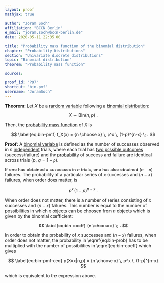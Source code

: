 ```yaml
---
layout: proof
mathjax: true

author: "Joram Soch"
affiliation: "BCCN Berlin"
e_mail: "joram.soch@bccn-berlin.de"
date: 2020-05-11 22:35:00

title: "Probability mass function of the binomial distribution"
chapter: "Probability Distributions"
section: "Univariate discrete distributions"
topic: "Binomial distribution"
theorem: "Probability mass function"

sources:

proof_id: "P97"
shortcut: "bin-pmf"
username: "JoramSoch"
---
```



**Theorem:** Let $X$ be a [random variable](/D/rvar) following a [binomial distribution](/D/bin):

$$ \label{eq:bin}
X \sim \mathrm{Bin}(n,p) \; .
$$

Then, the [probability mass function](/D/pmf) of $X$ is

$$ \label{eq:bin-pmf}
f_X(x) = {n \choose x} \, p^x \, (1-p)^{n-x} \; .
$$


**Proof:** A [binomial variable](/D/bin) is defined as the number of successes observed in $n$ [independent](/D/ind) trials, where each trial has [two possible outcomes](/D/bern) (success/failure) and the [probability](/D/prob) of success and failure are identical across trials ($p$, $q = 1-p$).

If one has obtained $x$ successes in $n$ trials, one has also obtained $(n-x)$ failures. The probability of a particular series of $x$ successes and $(n-x)$ failures, when order does matter, is

$$ \label{eq:bin-prob}
p^x \, (1-p)^{n-x} \; .
$$

When order does not matter, there is a number of series consisting of $x$ successes and $(n-x)$ failures. This number is equal to the number of possibilities in which $x$ objects can be choosen from $n$ objects which is given by the binomial coefficient:

$$ \label{eq:bin-coeff}
{n \choose x} \; .
$$

In order to obtain the probability of $x$ successes and $(n-x)$ failures, when order does not matter, the probability in \eqref{eq:bin-prob} has to be multiplied with the number of possibilities in \eqref{eq:bin-coeff} which gives

$$ \label{eq:bin-pmf-qed}
p(X=x|n,p) = {n \choose x} \, p^x \, (1-p)^{n-x}
$$

which is equivalent to the expression above.
